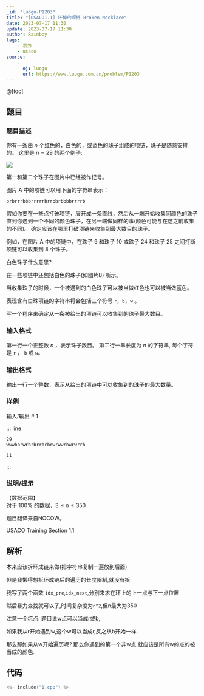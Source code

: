 ```yaml
---
_id: "luogu-P1203"
title: "[USACO1.1] 坏掉的项链 Broken Necklace"
date: 2023-07-17 11:30
update: 2023-07-17 11:30
author: Rainboy
tags:
    - 暴力
    - usaco
source:
    - 
      oj: luogu
      url: https://www.luogu.com.cn/problem/P1203
---
```


@[toc]

## 题目



### 题目描述

你有一条由 $n$ 个红色的，白色的，或蓝色的珠子组成的项链，珠子是随意安排的。 这里是 $n=29$ 的两个例子:

![](https://cdn.luogu.com.cn/upload/image_hosting/i7imvc0g.png) 

第一和第二个珠子在图片中已经被作记号。

图片 A 中的项链可以用下面的字符串表示：

`brbrrrbbbrrrrrbrrbbrbbbbrrrrb`

假如你要在一些点打破项链，展开成一条直线，然后从一端开始收集同颜色的珠子直到你遇到一个不同的颜色珠子，在另一端做同样的事(颜色可能与在这之前收集的不同)。 确定应该在哪里打破项链来收集到最大数目的珠子。

例如，在图片 A 中的项链中，在珠子 $9$ 和珠子 $10$ 或珠子 $24$ 和珠子 $25$ 之间打断项链可以收集到 $8$ 个珠子。

白色珠子什么意思?

在一些项链中还包括白色的珠子(如图片B) 所示。

当收集珠子的时候，一个被遇到的白色珠子可以被当做红色也可以被当做蓝色。

表现含有白珠项链的字符串将会包括三个符号 `r`，`b`，`w` 。

写一个程序来确定从一条被给出的项链可以收集到的珠子最大数目。



### 输入格式
第一行一个正整数 $n$ ，表示珠子数目。
第二行一串长度为 $n$ 的字符串, 每个字符是 `r` ， `b` 或 `w`。



### 输出格式

输出一行一个整数，表示从给出的项链中可以收集到的珠子的最大数量。



### 样例



输入/输出 # 1

::: line
```
29 
wwwbbrwrbrbrrbrbrwrwwrbwrwrrb

```

```
11
```
:::





### 说明/提示
【数据范围】  
对于 $100\%$ 的数据，$3\le n \le 350$

题目翻译来自NOCOW。

USACO Training Section 1.1


## 解析


本来应该拆环成链来做(把字符串复制一遍放到后面)

但是我懒得想拆环成链后的遍历的长度限制,就没有拆

我写了两个函数 `idx_pre`,`idx_next`,分别来求在环上的上一点与下一点位置

然后暴力查找就可以了,时间复杂度为`n^2`,但n最大为350

注意一个坑点: 题目说w点可以当成r或b,

如果我从r开始遇到w,这个w可以当成r,反之从b开始一样.

那么那如果从w开始遍历呢?
那么你遇到的第一个非w点,就应该是所有w的点的被当成的颜色.

## 代码

```c
<%- include("1.cpp") %>
```
